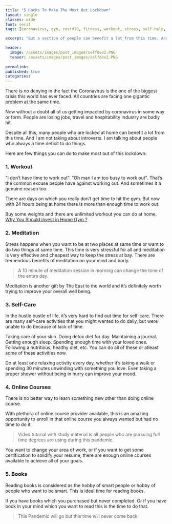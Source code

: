 ```yaml
---
title: "5 Hacks To Make The Most Out Lockdown"
layout: single
classes: wide
font: serif
tags: [coronavirus, gym, covid19, fitness, workout, stress, self-help, self-care]

excerpt: "But a section of people can benefit a lot from this time. And I am not taking about introverts."

header:
  image: /assets/images/post_images/selfdev2.PNG
  teaser: /assets/images/post_images/selfdev2.PNG
  
permalink:
published: true
categories: 
---
```


There is no denying in the fact the Coronavirus is the one of the biggest crisis this world has ever faced. All countries are facing one gigantic problem at the same time.

Now without a doubt all of us getting impacted by coronavirus in some way or form. People are losing jobs, travel and hospitability industry are badly hit.

Despite all this, many people who are locked at home can benefit a lot from this time. And I am not taking about introverts. I am talking about people who always a time deficit to do things.


Here are few things you can do to make most out of this lockdown:

### 1. Workout ###

"I don’t have time to work out". "Oh man I am too busy to work out". That’s the common excuse people have against working out. And sometimes it a genuine reason too.

There are days on which you really don’t get time to hit the gym. But now with 24 hours being at home there is more than enough time to work out.

Buy some weights and there are unlimited workout you can do at home. [Why You Should invest in Home Gym ?](https://www.amankaushik.blog/benfits-of-home-gym/)


### 2. Meditation ###

Stress happens when you want to be at two places at same time or want to do two things at same time. This time is very stressful for all and meditation is very effective and cheapest way to keep the stress at bay. There are tremendous benefits of meditation on your mind and body.

> A 10 minute of meditation session in morning can change the tone of the entire day. 

Meditation is another gift by The East to the world and it’s definitely worth trying to improve your overall well being.


### 3. Self-Care ### 

In the hustle bustle of life, it’s very hard to find out time for self-care. There are many self-care activities that you might wanted to do daily, but were unable to do because of lack of time.

Taking care of your skin. Doing detox diet for day. Maintaining a journal. Getting enough sleep. Spending enough time with your loved ones. Following a nutritious, healthy diet, etc. You can do all of these or atleast some of these activities now.

Do at least one relaxing activity every day, whether it’s taking a walk or spending 30 minutes unwinding with something you love. Even taking a proper shower without being in hurry can improve your mood. 


### 4. Online Courses ###

There is no better way to learn something new other than doing online course. 

With plethora of online course provider available, this is an amazing opportunity to enroll in that online course you always wanted but had no time to do it. 

> Video tutorial with study material is all people who are pursuing full time degrees are using during this pandemic. 

You want to change your area of work, or if you want to get some certification to solidify your resume, there are enough online courses available to achieve all of your goals. 


### 5. Books ###

Reading books is considered as the hobby of smart people or hobby of people who want to be smart. This is ideal time for reading books.

If you have books which you purchased but never completed. Or if you have book in your mind which you want to read this is the time to do that.


> This Pandemic will go but this time will never come back


